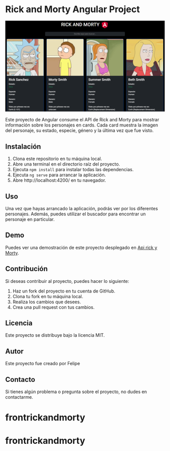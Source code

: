 # Rick and Morty Angular Project

<img src="https://github.com/FelipeV03/FelipeV03/blob/main/readmeImgs/apiRyM.png"/>

Este proyecto de Angular consume el API de Rick and Morty para mostrar información sobre los personajes en cards. Cada card muestra la imagen del personaje, su estado, especie, género y la última vez que fue visto.

## Instalación

1. Clona este repositorio en tu máquina local.
2. Abre una terminal en el directorio raíz del proyecto.
3. Ejecuta `npm install` para instalar todas las dependencias.
4. Ejecuta `ng serve` para arrancar la aplicación.
5. Abre http://localhost:4200/ en tu navegador.

## Uso

Una vez que hayas arrancado la aplicación, podrás ver por los diferentes personajes. Además, puedes utilizar el buscador para encontrar un personaje en particular.

## Demo
Puedes ver una demostración de este proyecto desplegado en [Api rick y Morty](https://api-ricky-morty-phi.vercel.app/).


## Contribución

Si deseas contribuir al proyecto, puedes hacer lo siguiente:

1. Haz un fork del proyecto en tu cuenta de GitHub.
2. Clona tu fork en tu máquina local.
3. Realiza los cambios que desees.
4. Crea una pull request con tus cambios.

## Licencia

Este proyecto se distribuye bajo la licencia MIT.

## Autor

Este proyecto fue creado por Felipe 

## Contacto

Si tienes algún problema o pregunta sobre el proyecto, no dudes en contactarme.
# frontrickandmorty
# frontrickandmorty
